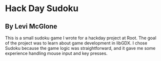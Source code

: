 # Hack Day Sudoku

## By Levi McGlone

This is a small sudoku game I wrote for a hackday project at Root.  The goal of the project was to learn about game development in libGDX.  I chose Sudoku because the game logic was straightforward, and it gave me some experience handling mouse input and key presses.
